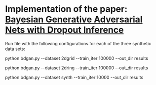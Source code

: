 # Implementation of the paper: [Bayesian Generative Adversarial Nets with Dropout Inference](https://dl.acm.org/doi/10.1145/3430984.3431016)

Run file with the following configurations for each of the three synthetic data sets: 

python bdgan.py --dataset 2dgrid --train_iter 100000 --out_dir results

python bdgan.py --dataset 2dring --train_iter 100000 --out_dir results

python bdgan.py --dataset synth --train_iter 10000 --out_dir results
